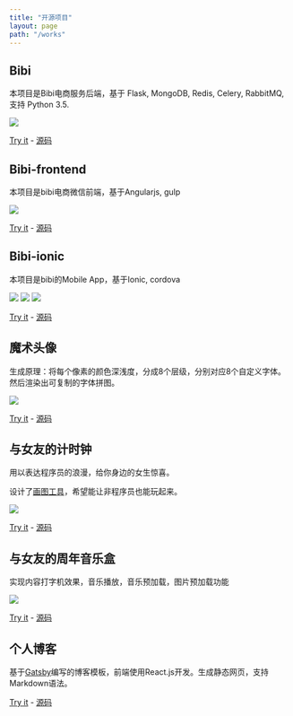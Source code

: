 ```yaml
---
title: "开源项目"
layout: page
path: "/works"
---
```


## Bibi

本项目是Bibi电商服务后端，基于 Flask, MongoDB, Redis, Celery, RabbitMQ, 支持 Python 3.5.

![](http://7xn6eu.com1.z0.glb.clouddn.com/Item%20Backend.png?imageView/2/w/400)

[Try it](http://m.maybi.cn)  -  [源码](https://github.com/seasonstar/bibi)

## Bibi-frontend

本项目是bibi电商微信前端，基于Angularjs, gulp

![](http://7xn6eu.com1.z0.glb.clouddn.com/frontend.jpeg?imageView/2/w/400)

[Try it](http://m.maybi.cn)  -  [源码](https://github.com/seasonstar/bibi-frontend)

## Bibi-ionic

本项目是bibi的Mobile App，基于Ionic, cordova

![](http://7xn6eu.com1.z0.glb.clouddn.com/ionicapp01.jpg?imageView/2/w/400)
![](http://7xn6eu.com1.z0.glb.clouddn.com/ionicapp02.jpg?imageView/2/w/400)
![](http://7xn6eu.com1.z0.glb.clouddn.com/ionicapp031.jpg?imageView/2/w/400)

[Try it](http://android.myapp.com/myapp/detail.htm?apkName=cn.maybi.ionicapp)  -  [源码](https://github.com/seasonstar/bibi-ionic)

## 魔术头像

生成原理：将每个像素的颜色深浅度，分成8个层级，分别对应8个自定义字体。然后渲染出可复制的字体拼图。

![](http://785i8w.com2.z0.glb.qiniucdn.com/magicpic.jpeg?imageView/2/w/200)

[Try it](http://magicpic.season.im)  -  [源码](https://github.com/seasonstar/magicpic)

## 与女友的计时钟

用以表达程序员的浪漫，给你身边的女生惊喜。

设计了[画图工具](http://seasonstar.github.io/time-clock-for-love/drawer.html)，希望能让非程序员也能玩起来。

![](http://785i8w.com2.z0.glb.qiniucdn.com/love-story.png?imageView/2/w/400)

[Try it](http://seasonstar.github.io/time-clock-for-love/)  -  [源码](https://github.com/seasonstar/time-clock-for-love)

## 与女友的周年音乐盒

实现内容打字机效果，音乐播放，音乐预加载，图片预加载功能

![](http://785i8w.com2.z0.glb.qiniucdn.com/1st-anniversary.jpg?imageView/2/w/400)

[Try it](http://seasonstar.github.io/anniversary-musicbox/)  -  [源码](https://github.com/seasonstar/anniversary-musicbox)

## 个人博客

基于[Gatsby](https://github.com/gatsbyjs/gatsby)编写的博客模板，前端使用React.js开发。生成静态网页，支持Markdown语法。

[Try it](http://seasonstar.github.io/react-brief/) - [源码](https://github.com/seasonstar/react-brief)
